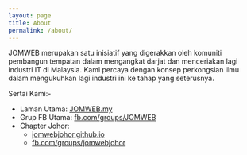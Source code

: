 ```yaml
---
layout: page
title: About
permalink: /about/
---
```


JOMWEB merupakan satu inisiatif yang digerakkan oleh komuniti pembangun tempatan dalam mengangkat darjat dan menceriakan lagi industri IT di Malaysia. Kami percaya dengan konsep perkongsian ilmu dalam mengukuhkan lagi industri ini ke tahap yang seterusnya.

Sertai Kami:-

* Laman Utama: [JOMWEB.my](http://www.JOMWEB.my)
* Grup FB Utama: [fb.com/groups/JOMWEB](http://fb.com/groups/JOMWEB)
* Chapter Johor:
	* [jomwebjohor.github.io](http://jomwebjohor.github.io)
	* [fb.com/groups/jomwebjohor](http://fb.com/groups/jomwebjohor)
